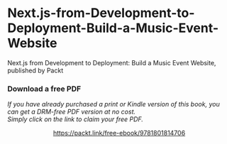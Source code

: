 # Next.js-from-Development-to-Deployment-Build-a-Music-Event-Website
Next.js from Development to Deployment: Build a Music Event Website, published by Packt

### Download a free PDF

 <i>If you have already purchased a print or Kindle version of this book, you can get a DRM-free PDF version at no cost.<br>Simply click on the link to claim your free PDF.</i>
<p align="center"> <a href="https://packt.link/free-ebook/9781801814706">https://packt.link/free-ebook/9781801814706 </a> </p>